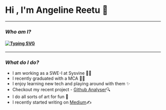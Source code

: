 <h1>Hi , I'm Angeline Reetu 🍟</h1>
<hr/>
<h3><b><i>Who am I?</b></i></h3>
<h4>
<a href="https://git.io/typing-svg"><img src="https://readme-typing-svg.herokuapp.com?font=Fira+Code&size=30&pause=1000&color=FFFFFF&width=435&lines=An+early+SWE+with+BIG+dreams" alt="Typing SVG" /></a>
</h4>
<hr/>
<h3><b><i>What do I do?</b></i></h3>
<ul>
<li>I am working as a SWE-I at Sysvine 👩‍💻</li>
<li>I recently graduated with a MCA 👩‍🎓</li>
<li>I enjoy learning new tech and playing around with them ✨</li>
<li>Checkout my recent project - <a href="https://github.com/AngelineReetuA/github-analyser">Github Analyser</a>🔍</li>
<li>I do all sorts of art for fun 🎨</li>
<li>I recently started writing on <a href="https://medium.com/@angelinereetu">Medium</a>✍️</li>
</ul>